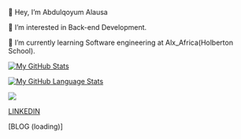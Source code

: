 👋 Hey, I’m Abdulqoyum Alausa

👀 I’m interested in Back-end Development.

🌱 I’m currently learning Software engineering at Alx_Africa(Holberton School).


[![My GitHub Stats](https://github-readme-stats.vercel.app/api/?username=Alausa2001&count_private=true&theme=tokyonight&showicons=true)]()

[![My GitHub Language Stats](https://github-readme-stats.vercel.app/api/top-langs/?username=Alausa2001&layout=compact&langs_count=10&theme=tokyonight)]()

<img src="https://github-readme-streak-stats.herokuapp.com/?user=Alausa2001"/>



[LINKEDIN](https://linkedin.com/in/abdulqoyum-alausa-382a57239)



[BLOG (loading)]
